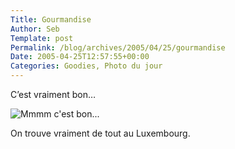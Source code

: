 ```yaml
--- 
Title: Gourmandise
Author: Seb
Template: post
Permalink: /blog/archives/2005/04/25/gourmandise
Date: 2005-04-25T12:57:55+00:00
Categories: Goodies, Photo du jour
--- 
```


C&rsquo;est vraiment bon&#8230;

<!--more-->

![Mmmm c\'est bon...][1]

On trouve vraiment de tout au Luxembourg.

 [1]: /blog/images/gourmandise.jpg